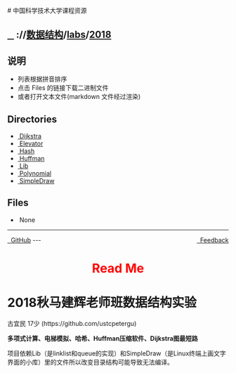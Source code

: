 
<head>
    <meta http-equiv="content-type" content="text/html; charset=utf-8">
    <link rel="stylesheet" href="https://use.fontawesome.com/releases/v5.8.1/css/all.css" integrity="sha384-50oBUHEmvpQ+1lW4y57PTFmhCaXp0ML5d60M1M7uH2+nqUivzIebhndOJK28anvf" crossorigin="anonymous">
    <title> 中国科学技术大学课程资源</title>
</head>
# 中国科学技术大学课程资源

<div>
  <h2>
    <a href="../index.html">&nbsp;&nbsp;<i class="fas fa-backward"></i>&nbsp;</a>
    :/<a href="../../../index.html"><i class="fas fa-home"></i></a>/<a href="../../index.html">数据结构</a>/<a href="../index.html">labs</a>/<a href="index.html">2018</a>
  </h2>
</div>

## 说明
- 列表根据拼音排序
- 点击 Files 的链接下载二进制文件
- 或者打开文本文件(markdown 文件经过渲染)

<h2> Directories &nbsp; <a href="http://downgit.zhoudaxiaa.com/#/home?url=https://github.com/USTC-Resource/USTC-Course/tree/master/数据结构/labs/2018" style="color:red;text-decoration:underline;" target="_black"><i class="fas fa-download"></i></a></h2>

<ul><li><a href="Dijkstra/index.html"><i class="fas fa-folder"></i>&nbsp;Dijkstra</a></li>
<li><a href="Elevator/index.html"><i class="fas fa-folder"></i>&nbsp;Elevator</a></li>
<li><a href="Hash/index.html"><i class="fas fa-folder"></i>&nbsp;Hash</a></li>
<li><a href="Huffman/index.html"><i class="fas fa-folder"></i>&nbsp;Huffman</a></li>
<li><a href="Lib/index.html"><i class="fas fa-folder"></i>&nbsp;Lib</a></li>
<li><a href="Polynomial/index.html"><i class="fas fa-folder"></i>&nbsp;Polynomial</a></li>
<li><a href="SimpleDraw/index.html"><i class="fas fa-folder"></i>&nbsp;SimpleDraw</a></li></ul>

## Files
<ul><li><i class="fas fa-meh"></i>&nbsp;None</li></ul>

---
<div style="text-decration:underline;display:inline">
  <a href="https://github.com/USTC-Resource/USTC-Course.git" target="_blank" rel="external"><i class="fab fa-github"></i>&nbsp; GitHub</a>
  <a href="mailto:&#122;huheqin1@gmail.com?subject=反馈与建议" style="float:right" target="_blank" rel="external"><i class="fas fa-envelope"></i>&nbsp; Feedback</a>
</div>
---

<h1 style="color:red;text-align:center;">Read Me</h1>
<h1 id="2018">2018秋马建辉老师班数据结构实验</h1>
<p>古宜民 17少 (https://github.com/ustcpetergu)</p>
<p><strong>多项式计算、电梯模拟、哈希、Huffman压缩软件、Dijkstra图最短路</strong></p>
<p>项目依赖Lib（是linklist和queue的实现）和SimpleDraw（是Linux终端上画文字界面的小库）里的文件所以改变目录结构可能导致无法编译。</p>
